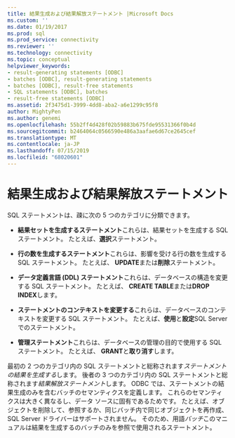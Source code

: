 ```yaml
---
title: 結果生成および結果解放ステートメント |Microsoft Docs
ms.custom: ''
ms.date: 01/19/2017
ms.prod: sql
ms.prod_service: connectivity
ms.reviewer: ''
ms.technology: connectivity
ms.topic: conceptual
helpviewer_keywords:
- result-generating statements [ODBC]
- batches [ODBC], result-generating statements
- batches [ODBC], result-free statements
- SQL statements [ODBC], batches
- result-free statements [ODBC]
ms.assetid: 2f3475d1-3999-4dd8-aba2-a6e1299c95f8
author: MightyPen
ms.author: genemi
ms.openlocfilehash: 55b2ff4d428f02b59883b675fde95531366f0b4d
ms.sourcegitcommit: b2464064c0566590e486a3aafae6d67ce2645cef
ms.translationtype: MT
ms.contentlocale: ja-JP
ms.lasthandoff: 07/15/2019
ms.locfileid: "68020601"
---
```

# <a name="result-generating-and-result-free-statements"></a>結果生成および結果解放ステートメント
SQL ステートメントは、疎に次の 5 つのカテゴリに分類できます。  
  
-   **結果セットを生成するステートメント**これらは、結果セットを生成する SQL ステートメント。 たとえば、**選択**ステートメント。  
  
-   **行の数を生成するステートメント**これらは、影響を受ける行の数を生成する SQL ステートメント。 たとえば、 **UPDATE**または**削除**ステートメント。  
  
-   **データ定義言語 (DDL) ステートメント**これらは、データベースの構造を変更する SQL ステートメント。 たとえば、 **CREATE TABLE**または**DROP INDEX**します。  
  
-   **ステートメントのコンテキストを変更する**これらは、データベースのコンテキストを変更する SQL ステートメント。 たとえば、**使用**と**設定**SQL Server でのステートメント。  
  
-   **管理ステートメント**これらは、データベースの管理の目的で使用する SQL ステートメント。 たとえば、 **GRANT**と**取り消す**します。  
  
 最初の 2 つのカテゴリ内の SQL ステートメントと総称されます*ステートメントの結果を生成する*します。 後者の 3 つのカテゴリ内の SQL ステートメントと総称されます*結果解放ステートメント*します。 ODBC では、ステートメントの結果生成のみを含むバッチのセマンティクスを定義します。 これらのセマンティクスは大きく異なるし、データ ソースに固有であるためです。 たとえば、オブジェクトを削除して、参照するか、同じバッチ内で同じオブジェクトを再作成、SQL Server ドライバーはサポートされません。 そのため、用語*バッチ*このマニュアルは結果を生成するのバッチのみを参照で使用されるステートメント。
